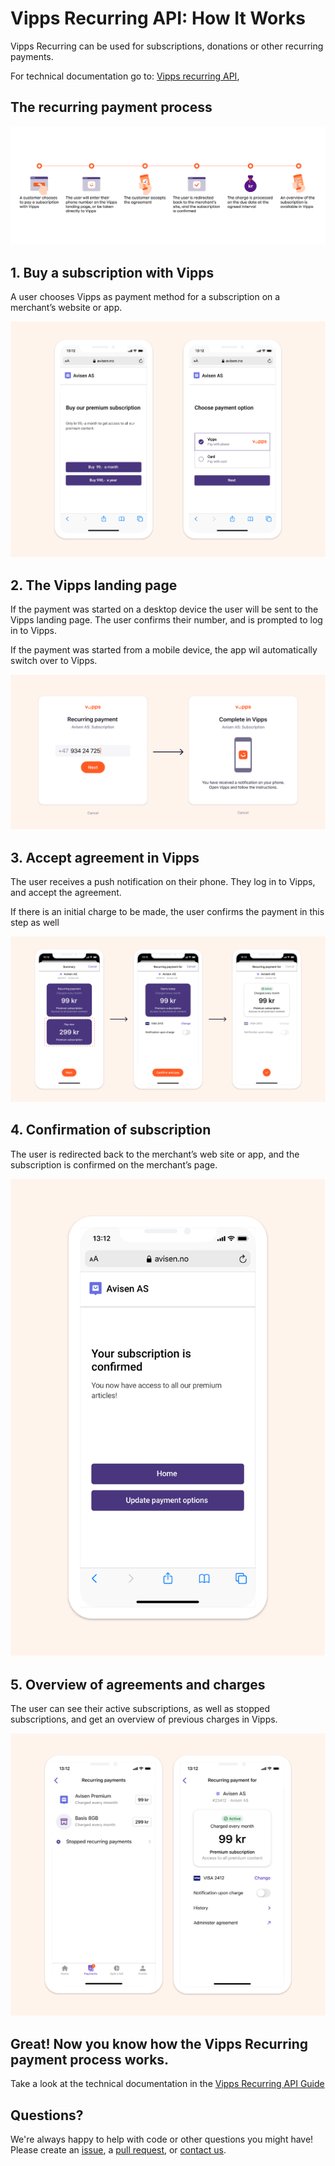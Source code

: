 # Vipps Recurring API: How It Works

Vipps Recurring can be used for subscriptions, donations or other recurring payments.

For technical documentation go to:
[Vipps recurring API](https://github.com/vippsas/vipps-recurring-api),

## The recurring payment process

![recurring process](images/vipps-recurring-process.svg)


## 1. Buy a subscription with Vipps

A user chooses Vipps as payment method for a subscription on a merchant’s website or app.

![Buy subscription with Vipps](images/vipps-recurring-step1.svg)

## 2. The Vipps landing page

If the payment was started on a desktop device the user will be sent to the Vipps landing page.
The user confirms their number, and is prompted to log in to Vipps. 

If the payment was started from a mobile device, the app wil automatically switch over to Vipps.

![Vipps landing page](images/vipps-recurring-step2.svg)

## 3. Accept agreement in Vipps

The user receives a push notification on their phone. They log in to Vipps, and accept the agreement. 

If there is an initial charge to be made, the user confirms the payment in this step as well

![Accept agreement](images/vipps-recurring-step3.svg)

## 4. Confirmation of subscription

The user is redirected back to the merchant’s web site or app, and the subscription is confirmed on the merchant’s page.

![Confirmation of subscription](images/vipps-recurring-step4.svg)

## 5. Overview of agreements and charges

The user can see their active subscriptions, as well as stopped subscriptions, and get an overview of previous charges in Vipps.

![Overview of agreements](images/vipps-recurring-step5.svg)

## Great! Now you know how the Vipps Recurring payment process works.

Take a look at the technical documentation in the [Vipps Recurring API Guide](https://github.com/vippsas/vipps-recurring-api/blob/master/vipps-recurring-api.md)


## Questions?

We're always happy to help with code or other questions you might have!
Please create an [issue](https://github.com/vippsas/vipps-recurring-api/issues),
a [pull request](https://github.com/vippsas/vipps-recurring-api/pulls),
or [contact us](https://github.com/vippsas/vipps-developers/blob/master/contact.md).
